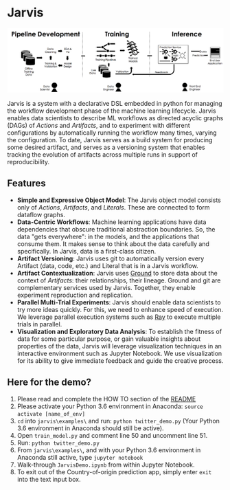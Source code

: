 # Jarvis

<p align="center">
  <img src='MLLifecycle.png' />
</p>

Jarvis is a system with a declarative DSL embedded in python for managing the workflow development phase of the machine learning lifecycle. Jarvis enables data scientists to describe ML workflows as directed acyclic graphs (DAGs) of *Actions* and *Artifacts*, and to experiment with different configurations by automatically running the workflow many times, varying the configuration. To date, Jarvis serves as a build system for producing some desired artifact, and serves as a versioning system that enables tracking the evolution of artifacts across multiple runs in support of reproducibility.

## Features
* **Simple and Expressive Object Model**:  The Jarvis object model consists only of *Actions*, *Artifacts*, and *Literals*. These are connected to form dataflow graphs.
* **Data-Centric Workflows**: Machine learning applications have data dependencies that obscure traditional abstraction boundaries. So, the data "gets everywhere": in the models, and the applications that consume them. It makes sense to think about the data carefully and specifically. In Jarvis, data is a first-class citizen.
* **Artifact Versioning**: Jarvis uses git to automatically version every Artifact (data, code, etc.) and Literal that is in a Jarvis workflow. 
* **Artifact Contextualization**: Jarvis uses [Ground](http://www.ground-context.org/) to store data about the context of *Artifacts*: their relationships, their lineage. Ground and git are complementary services used by Jarvis. Together, they enable experiment reproduction and replication. 
* **Parallel Multi-Trial Experiments**: Jarvis should enable data scientists to try more ideas quickly. For this, we need to enhance speed of execution. We leverage parallel execution systems such as [Ray](https://github.com/ray-project/ray) to execute multiple trials in parallel.
* **Visualization and Exploratory Data Analysis**: To establish the fitness of data for some particular purpose, or gain valuable insights about properties of the data, Jarvis will leverage visualization techniques in an interactive environment such as Jupyter Notebook. We use visualization for its ability to give immediate feedback and guide the creative process.

## Here for the demo?
1. Please read and complete the HOW TO section of the [README](https://ucbrise.github.io/jarvis/)
2. Please activate your Python 3.6 environment in Anaconda: `source activate [name_of_env]`
3. `cd` into `jarvis\examples\` and run: `python twitter_demo.py` (Your Python 3.6 environment in Anaconda should still be active).
4. Open `train_model.py` and comment line 50 and uncomment line 51.
5. Run: `python twitter_demo.py`
6. From `jarvis\examples\`, and with your Python 3.6 environment in Anaconda still active, type `jupyter notebook`
7. Walk-through `JarvisDemo.ipynb` from within Jupyter Notebook.
8. To exit out of the Country-of-origin prediction app, simply enter `exit` into the text input box.
